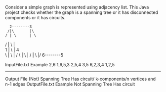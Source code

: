 Consider a simple graph is represented using adjacency list. 
This Java project checks whether the graph is a spanning tree or it has disconnected 
components or it has circuits.

      2--------3
	 /|\       |\
    / | \      | \
   /  |  \     |  \
  1   |   \    |   4  
   \  |    \   |  /
    \ |     \  | /
     \|      \ |/
	  6--------5
	 
InputFile.txt Example
2,6
1,6,5,3
2,5,4
3,5
6,2,3,4
1,2,5

------------------------
Output File
(Not) Spanning Tree
Has circuit/ k-components/n vertices and n-1 edges
OutputFile.txt Example
Not Spanning Tree
Has circuit

